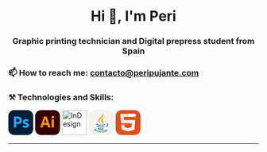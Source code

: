 <div id="header" align="center">
    <h1 align="center">Hi 👋, I'm Peri</h1>
    <h3 align="center">Graphic printing technician and Digital prepress student from Spain</h3>
</div>

 ### 📫 How to reach me: **contacto@peripujante.com**

<div align="left">
    <h3>⚒️ Technologies and Skills:</h3>
    <div>
        <img src="https://github.com/tandpfun/skill-icons/blob/main/icons/Photoshop.svg" title="PhotoShop" **alt="PhotoShop" width="50" height="50"/>
        <img src="https://raw.githubusercontent.com/tandpfun/skill-icons/65dea6c4eaca7da319e552c09f4cf5a9a8dab2c8/icons/Illustrator.svg" title="Illustrator" **alt="Illustrator" width="50" height="50"/>
        <img src="https://upload.wikimedia.org/wikipedia/commons/thumb/4/48/Adobe_InDesign_CC_icon.svg/512px-Adobe_InDesign_CC_icon.svg.png?20210519032020" title="InDesign" **alt="InDesign" width="50" height="50"/>
        <img src="https://raw.githubusercontent.com/tandpfun/skill-icons/65dea6c4eaca7da319e552c09f4cf5a9a8dab2c8/icons/Java-Light.svg" title="Java" **alt="Java" width="50" height="50"/>
        <img src="https://raw.githubusercontent.com/tandpfun/skill-icons/65dea6c4eaca7da319e552c09f4cf5a9a8dab2c8/icons/HTML.svg" title="HTML" **alt="HTML" width="50" height="50"/>
</div>

---
